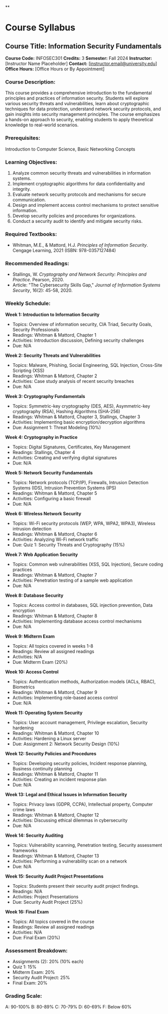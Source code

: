 **
# Course Syllabus
## Course Title: Information Security Fundamentals
**Course Code:** INFOSEC301
**Credits:** 3
**Semester:** Fall 2024
**Instructor:** [Instructor Name Placeholder]
**Contact:** [instructor.email@university.edu]
**Office Hours:** [Office Hours or By Appointment]

### Course Description:
This course provides a comprehensive introduction to the fundamental principles and practices of information security. Students will explore various security threats and vulnerabilities, learn about cryptographic techniques for data protection, understand network security protocols, and gain insights into security management principles. The course emphasizes a hands-on approach to security, enabling students to apply theoretical knowledge to real-world scenarios.

### Prerequisites:
Introduction to Computer Science, Basic Networking Concepts

### Learning Objectives:
1.  Analyze common security threats and vulnerabilities in information systems.
2.  Implement cryptographic algorithms for data confidentiality and integrity.
3.  Evaluate network security protocols and mechanisms for secure communication.
4.  Design and implement access control mechanisms to protect sensitive information.
5.  Develop security policies and procedures for organizations.
6.  Conduct a security audit to identify and mitigate security risks.

### Required Textbooks:
- Whitman, M.E., & Mattord, H.J. *Principles of Information Security*. Cengage Learning, 2021 (ISBN: 978-0357127484)

### Recommended Readings:
- Stallings, W. *Cryptography and Network Security: Principles and Practice*. Pearson, 2020.
- Article: "The Cybersecurity Skills Gap," *Journal of Information Systems Security*, 16(2): 45-58, 2020.

### Weekly Schedule:
**Week 1: Introduction to Information Security**
- Topics: Overview of information security, CIA Triad, Security Goals, Security Professionals
- Readings: Whitman & Mattord, Chapter 1
- Activities: Introduction discussion, Defining security challenges
- Due: N/A

**Week 2: Security Threats and Vulnerabilities**
- Topics: Malware, Phishing, Social Engineering, SQL Injection, Cross-Site Scripting (XSS)
- Readings: Whitman & Mattord, Chapter 2
- Activities: Case study analysis of recent security breaches
- Due: N/A

**Week 3: Cryptography Fundamentals**
- Topics: Symmetric-key cryptography (DES, AES), Asymmetric-key cryptography (RSA), Hashing Algorithms (SHA-256)
- Readings: Whitman & Mattord, Chapter 3, Stallings, Chapter 3
- Activities: Implementing basic encryption/decryption algorithms
- Due: Assignment 1: Threat Modeling (10%)

**Week 4: Cryptography in Practice**
- Topics: Digital Signatures, Certificates, Key Management
- Readings: Stallings, Chapter 4
- Activities: Creating and verifying digital signatures
- Due: N/A

**Week 5: Network Security Fundamentals**
- Topics: Network protocols (TCP/IP), Firewalls, Intrusion Detection Systems (IDS), Intrusion Prevention Systems (IPS)
- Readings: Whitman & Mattord, Chapter 5
- Activities: Configuring a basic firewall
- Due: N/A

**Week 6: Wireless Network Security**
- Topics: Wi-Fi security protocols (WEP, WPA, WPA2, WPA3), Wireless intrusion detection
- Readings: Whitman & Mattord, Chapter 6
- Activities: Analyzing Wi-Fi network traffic
- Due: Quiz 1: Security Threats and Cryptography (15%)

**Week 7: Web Application Security**
- Topics: Common web vulnerabilities (XSS, SQL Injection), Secure coding practices
- Readings: Whitman & Mattord, Chapter 7
- Activities: Penetration testing of a sample web application
- Due: N/A

**Week 8: Database Security**
- Topics: Access control in databases, SQL injection prevention, Data encryption
- Readings: Whitman & Mattord, Chapter 8
- Activities: Implementing database access control mechanisms
- Due: N/A

**Week 9: Midterm Exam**
- Topics: All topics covered in weeks 1-8
- Readings: Review all assigned readings
- Activities: N/A
- Due: Midterm Exam (20%)

**Week 10: Access Control**
- Topics: Authentication methods, Authorization models (ACLs, RBAC), Biometrics
- Readings: Whitman & Mattord, Chapter 9
- Activities: Implementing role-based access control
- Due: N/A

**Week 11: Operating System Security**
- Topics: User account management, Privilege escalation, Security hardening
- Readings: Whitman & Mattord, Chapter 10
- Activities: Hardening a Linux server
- Due: Assignment 2: Network Security Design (10%)

**Week 12: Security Policies and Procedures**
- Topics: Developing security policies, Incident response planning, Business continuity planning
- Readings: Whitman & Mattord, Chapter 11
- Activities: Creating an incident response plan
- Due: N/A

**Week 13: Legal and Ethical Issues in Information Security**
- Topics: Privacy laws (GDPR, CCPA), Intellectual property, Computer crime laws
- Readings: Whitman & Mattord, Chapter 12
- Activities: Discussing ethical dilemmas in cybersecurity
- Due: N/A

**Week 14: Security Auditing**
- Topics: Vulnerability scanning, Penetration testing, Security assessment frameworks
- Readings: Whitman & Mattord, Chapter 13
- Activities: Performing a vulnerability scan on a network
- Due: N/A

**Week 15: Security Audit Project Presentations**
- Topics: Students present their security audit project findings.
- Readings: N/A
- Activities: Project Presentations
- Due: Security Audit Project (25%)

**Week 16: Final Exam**
- Topics: All topics covered in the course
- Readings: Review all assigned readings
- Activities: N/A
- Due: Final Exam (20%)

### Assessment Breakdown:
*   Assignments (2): 20% (10% each)
*   Quiz 1: 15%
*   Midterm Exam: 20%
*   Security Audit Project: 25%
*   Final Exam: 20%

### Grading Scale:
A: 90-100%
B: 80-89%
C: 70-79%
D: 60-69%
F: Below 60%